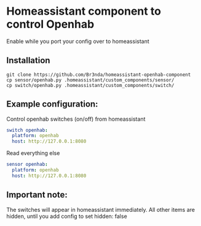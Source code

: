# Homeassistant component to control Openhab
Enable while you port your config over to homeassistant

## Installation

```
git clone https://github.com/Br3nda/homeassistant-openhab-component
cp sensor/openhab.py .homeassistant/custom_components/sensor/
cp switch/openhab.py .homeassistant/custom_components/switch/
```

## Example configuration:

Control openhab switches (on/off) from homeassistant
```yml
switch openhab:
  platform: openhab
  host: http://127.0.0.1:8080
```


Read everything else
```yml
sensor openhab:
  platform: openhab
  host: http://127.0.0.1:8080
```

## Important note:
The switches will appear in homeassistant immediately.
All other items are hidden, until you add config to set hidden: false

